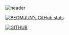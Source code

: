 ![header](https://capsule-render.vercel.app/api?type=waving&color=timeGradient&text=Welcome%20to%20Beomjun's%20GitHub%20👋&animation=twinkling&fontSize=35&fontAlignY=40&fontAlign=65&height=270)

[![BEOMJUN's GitHub stats](https://github-readme-stats.vercel.app/api?username=BeomjunKim123&include_all_commits=true&theme=nord&hide_border=true&count_private=true)](https://github.com/BeomjunKim123/github-readme-stats)

[![GITHUB](https://hits.seeyoufarm.com/api/count/incr/badge.svg?url=https%3A%2F%2Fgithub.com%2FBeomjunKim123&count_bg=%23F29494&title_bg=%232F2E2E&icon=github.svg&icon_color=%00db9c&title=GITHUB&edge_flat=false)](https://github.com/BeomjunKim123)

<!--
**BeomjunKim123/BeomjunKim123** is a ✨ _special_ ✨ repository because its `README.md` (this file) appears on your GitHub profile.

Here are some ideas to get you started:

- 🔭 I’m currently working on ...
- 🌱 I’m currently learning ...
- 👯 I’m looking to collaborate on ...
- 🤔 I’m looking for help with ...
- 💬 Ask me about ...
- 📫 How to reach me: ...
- 😄 Pronouns: ...
- ⚡ Fun fact: ...
-->
